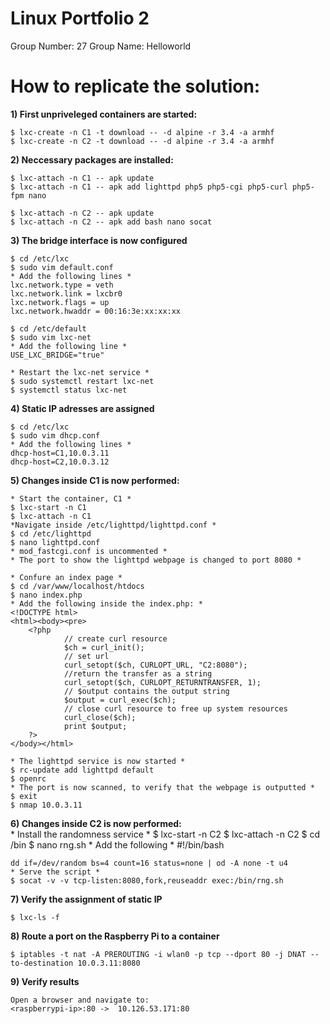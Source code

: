 # Linux Portfolio 2
 Group Number: 27
 Group Name: Helloworld 

# How to replicate the solution:
**1) First unpriveleged containers are started:**<br />

	$ lxc-create -n C1 -t download -- -d alpine -r 3.4 -a armhf
	$ lxc-create -n C2 -t download -- -d alpine -r 3.4 -a armhf

**2) Neccessary packages are installed:**<br />

	$ lxc-attach -n C1 -- apk update
	$ lxc-attach -n C1 -- apk add lighttpd php5 php5-cgi php5-curl php5-fpm nano

	$ lxc-attach -n C2 -- apk update
	$ lxc-attach -n C2 -- apk add bash nano socat

**3)  The bridge interface is now configured**<br />

	$ cd /etc/lxc
	$ sudo vim default.conf
	* Add the following lines *
	lxc.network.type = veth
	lxc.network.link = lxcbr0
	lxc.network.flags = up
	lxc.network.hwaddr = 00:16:3e:xx:xx:xx

	$ cd /etc/default
	$ sudo vim lxc-net
	* Add the following line *
	USE_LXC_BRIDGE="true"
	
	* Restart the lxc-net service *
	$ sudo systemctl restart lxc-net
	$ systemctl status lxc-net

	

**4) Static IP adresses are assigned**<br />

	$ cd /etc/lxc
	$ sudo vim dhcp.conf
	* Add the following lines *
	dhcp-host=C1,10.0.3.11
	dhcp-host=C2,10.0.3.12 


**5) Changes inside C1 is now performed:**<br />

	* Start the container, C1 *
	$ lxc-start -n C1
	$ lxc-attach -n C1
	*Navigate inside /etc/lighttpd/lighttpd.conf *
	$ cd /etc/lighttpd
	$ nano lighttpd.conf
	* mod_fastcgi.conf is uncommented *
	* The port to show the lighttpd webpage is changed to port 8080 *
	
	* Confure an index page *
	$ cd /var/www/localhost/htdocs	
	$ nano index.php
	* Add the following inside the index.php: *
	<!DOCTYPE html>
	<html><body><pre>
		<?php 
        		// create curl resource 
        		$ch = curl_init(); 
        		// set url 
        		curl_setopt($ch, CURLOPT_URL, "C2:8080"); 
        		//return the transfer as a string 
        		curl_setopt($ch, CURLOPT_RETURNTRANSFER, 1); 
        		// $output contains the output string 
        		$output = curl_exec($ch); 
        		// close curl resource to free up system resources
        		curl_close($ch);
        		print $output;
		?>
	</body></html>

	* The lighttpd service is now started *
	$ rc-update add lighttpd default
	$ openrc
	* The port is now scanned, to verify that the webpage is outputted *
	$ exit
	$ nmap 10.0.3.11

**6) Changes inside C2 is now performed:**<br />
	* Install the randomness service *
	$ lxc-start -n C2
	$ lxc-attach -n C2
	$ cd /bin
	$ nano rng.sh
	* Add the following *
	#!/bin/bash

	dd if=/dev/random bs=4 count=16 status=none | od -A none -t u4
	* Serve the script *
	$ socat -v -v tcp-listen:8080,fork,reuseaddr exec:/bin/rng.sh

**7) Verify the assignment of static IP**

	$ lxc-ls -f

**8) Route a port on the Raspberry Pi to a container**

	$ iptables -t nat -A PREROUTING -i wlan0 -p tcp --dport 80 -j DNAT --to-destination 10.0.3.11:8080

**9) Verify results**

	Open a browser and navigate to:
	<raspberrypi-ip>:80	->	10.126.53.171:80
